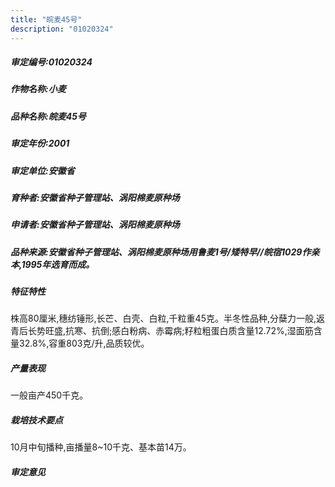 ```yaml
---
title: "皖麦45号"
description: "01020324"
---
```

##### 审定编号:01020324

##### 作物名称:小麦

##### 品种名称:皖麦45号

##### 审定年份:2001

##### 审定单位:安徽省

##### 育种者:安徽省种子管理站、涡阳棉麦原种场

##### 申请者:安徽省种子管理站、涡阳棉麦原种场

##### 品种来源:安徽省种子管理站、涡阳棉麦原种场用鲁麦1号/矮特早//皖宿1029作亲本,1995年选育而成。

##### 特征特性
株高80厘米,穗纺锤形,长芒、白壳、白粒,千粒重45克。半冬性品种,分蘖力一般,返青后长势旺盛,抗寒、抗倒;感白粉病、赤霉病;籽粒粗蛋白质含量12.72%,湿面筋含量32.8%,容重803克/升,品质较优。

##### 产量表现
一般亩产450千克。

##### 栽培技术要点
10月中旬播种,亩播量8~10千克、基本苗14万。

##### 审定意见

